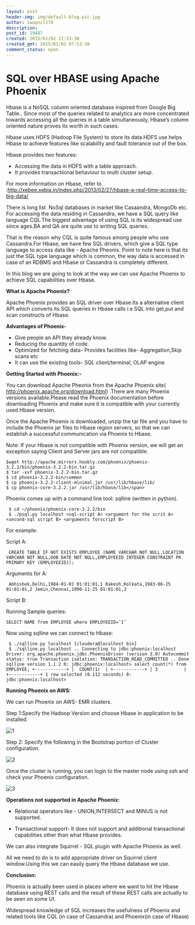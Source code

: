 ```yaml
---
layout: post
header-img: img/default-blog-pic.jpg
author: swapnil178
description: 
post_id: 19487
created: 2015/01/02 12:53:30
created_gmt: 2015/01/02 07:53:30
comment_status: open
---
```


# SQL over HBASE using Apache Phoenix

Hbase is a NoSQL column oriented database inspired from Google Big Table.. Since most of the queries related to analytics are more concentrated towards accessing all the queries in a table simultaneously, Hbase’s column oriented nature proves its worth in such cases.

Hbase uses HDFS (Hadoop File System) to store its data.HDFS use helps Hbase to achieve features like scalability and fault tolerance out of the box.

Hbase provides two features:

  * Accessing the data in HDFS with a table approach.
  * It provides transactiional behaviour to multi cluster setup.

For more information on Hbase, refer to :<http://xebee.xebia.in/index.php/2013/02/27/hbase-a-real-time-access-to-big-data/>

There is long list  NoSql databases in market like Casaandra, MongoDb etc. For accessing the data residing in Cassandra, we have a SQL query like language CQL.The biggest advantage of using SQL is its widespread use since ages.BA and QA are quite use to writing SQL queries.

That is the reason why CQL is quite famous among people who use Cassandra.For Hbase, we have few SQL drivers, which give a SQL type language to access data like - Apache Pheonix. Point to note here is that its just the SQL type language which is common, the way data is accessed in case of an RDBMS and Hbase or Cassandra is completely different.

In this blog we are going to look at the way we can use Apache Phoenix to achieve SQL capabilities over Hbase. 

**What is Apache Phoenix?**

Apache Phoenix provides an SQL driver over Hbase.Its a alternative client API which converts its SQL queries in Hbase calls i.e SQL into get,put and scan constructs of Hbase.

**Advantages of Phoenix-**

  * Give people an API they already know.
  * Reducing the quantity of code.
  * Optimized for fetching data- Provides facilities like- Aggregation,Skip scans etc
  * It can use the existing tools- SQL client/terminal, OLAP engine

**Getting Started with Phoenix:-**

You can download Apache Pheonix from the Apache Phoenix site( <http://phoenix.apache.org/download.html>) .There are many Phoenix versions available.Please read the Phoenix documentation before downloading Phoenix and make sure it is compatible with your currently used Hbase version.

Once the Apache Phoenix is downloaded, unzip the tar file and you have to include the Phoenix jar files to Hbase region servers, so that we can establish a successful communication via Phoenix to Hbase.

Note: If your Hbase is not compatible with Phoenix version, we will get an exception saying Client and Server jars are not compatible.

``` 
$wget http://apache.mirrors.hoobly.com/phoenix/phoenix-3.2.2/bin/phoenix-3.2.2-bin.tar.gz 
$ tar -xvf phoenix-3.2.2-bin.tar.gz 
$ cd phoenix-3.2.2-bin/common 
$ cp phoenix-3.2.2-client-minimal.jar /usr/lib/hbase/lib/ 
$ cp phoenix-core-3.2.2.jar /usr/lib/hbase/lib</span>
 ```

Phoenix comes up with a command line tool: sqlline (written in python).
``` 
 $ cd ~/phoenix/phoenix-core-3.2.2/bin 
 $ ./psql.py localhost <sql-script A> <argument for the scrit A> <second-sql script B> <arguments forscript B> 
 ```

For example: 

Script A:

``` 
 CREATE TABLE IF NOT EXISTS EMPLOYEE (NAME VARCHAR NOT NULL,LOCATION VARCHAR NOT NULL,DOB DATE NOT NULL,EMPLOYEEID INTEGER CONSTRAINT PK PRIMARY KEY (EMPLOYEEID)); 
 ``` 

Arguments for A:

``` 
 Abhishek,Delhi,1984-01-01 01:01:01,1 Rakesh,Kolkata,1983-06-25 01:01:01,2 Jemin,Chennai,1990-11-25 01:01:01,3 
 ``` 

Script B:

Running Sample queries:

``` 
SELECT NAME from EMPLOYEE where EMPLOYEEID=’1’
``` 

Now using sqlline we can connect to Hbase:

``` 
 $ ./sqlline.py localhost [cloudera@localhost bin]
 $ ./sqlline.py localhost .. Connecting to jdbc:phoenix:localhost Driver: org.apache.phoenix.jdbc.PhoenixDriver (version 3.0) Autocommit status: true Transaction isolation: TRANSACTION_READ_COMMITTED .. Done sqlline version 1.1.2 0: jdbc:phoenix:localhost> select count(*) from EMPLOYEE; +------------+ |  COUNT(1)  | +------------+ | 3          | +------------+ 1 row selected (0.112 seconds) 0: jdbc:phoenix:localhost>
 ``` 

**Running Phoenix on AWS:**

We can run Phoenix on AWS- EMR clusters.

Step 1:Specify the Hadoop Version and choose Hbase in application to be installed.

![1][1]

Step 2: Specify the following in the Bootstrap portion of Cluster configuration.

![2][2]

Once the cluster is running, you can login to the master node using ssh and check your Phoenix configuration.

![3][3]

**Operations not supported in Apache Phoenix:**

  * Relational operators like - UNION,INTERSECT and MINUS is not supported.

  * Transactional support- It does not support and additional transactional capabilities other than what Hbase provides.

We can also integrate Squirrel - SQL plugin with Apache Phoenix as well.

All we need to do is to add appropriate driver on Squirrel client window.Using this we can easily query the Hbase database we use.

**Conclusion:**

Phoenix is actually been used in places where we want to hit the Hbase database using REST calls and the result of these REST calls are actually to be seen on some UI.

Widespread knowledge of SQL increases the usefulness of Phoenix and related tools like CQL (in case of Cassandra) and Phoenix(in case of Hbase)

   [1]: http://xebee.xebia.in/wp-content/uploads/2015/01/1-300x113.png
   [2]: http://xebee.xebia.in/wp-content/uploads/2015/01/2-300x93.png
   [3]: http://xebee.xebia.in/wp-content/uploads/2015/01/3-300x224.png
